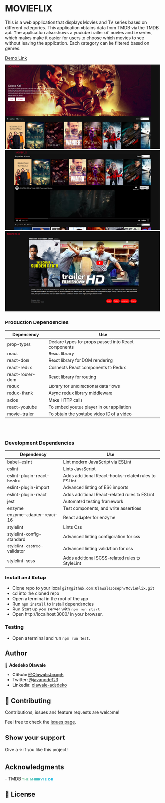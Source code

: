 # MOVIEFLIX
This is a web application that displays Movies and TV series based on different categories. This application obtains data from TMDB via the TMDB api. The application also shows a youtube trailer of movies and tv series, which makes make it easier for users to choose which  movies to see without leaving the application. Each category can be filtered based on genres.

[Demo Link](https://5fdbdff67c8eee3c8ecd1d8e--vibrant-volhard-1d311e.netlify.app/
)

<img src="img_2.png">
<img src="img_3.png">
<img src="img_1.png">


### Production Dependencies

| **Dependency**   | **Use**                                              |
| ---------------- | ---------------------------------------------------- |
| prop-types       | Declare types for props passed into React components |
| react            | React library                                        |
| react-dom        | React library for DOM rendering                      |
| react-redux      | Connects React components to Redux                   |
| react-router-dom | React library for routing                            |
| redux            | Library for unidirectional data flows                |
| redux-thunk      | Async redux library middleware                               |
| axios            | Make HTTP calls                                      |
| react-youtube    | To embed youtue player in our appliation             |
| movie-trailer    | To obtain the youtube video ID of a video            |

<br />
<br />

### Development Dependencies

| **Dependency**                  | **Use**                                                          |
| ------------------------------- | ---------------------------------------------------------------- |
| babel-eslint                    | Lint modern JavaScript via ESLint                                |
| eslint                          | Lints JavaScript                                                 |
| eslint-plugin-react-hooks       | Adds additional React-hooks-related rules to ESLint              |
| eslint-plugin-import            | Advanced linting of ES6 imports                                  |
| eslint-plugin-react             | Adds additional React-related rules to ESLint                    |
| jest                            | Automated testing framework                                      |
| enzyme                          | Test components, and write assertions                            |
| enzyme-adapter-react-16         | React adapter for enzyme                                         |
| stylelint                       | Lints Css                                                        |
| stylelint-config-standard       | Advanced linting configoration for css                           |
| stylelint-csstree-validator     | Advanced linting validation for css                              |
| stylelint-scss                  | Adds additional SCSS-related rules to StyleLint                  |




### Install and Setup

- Clone repo to your local `git@github.com:OlawaleJoseph/MovieFlix.git`
- cd into the cloned repo
- Open a terminal in the root of the app
- Run `npm install` to install dependencies
- Run Start up you server with `npm run start`
- Open http://localhost:3000/ in your browser.

### Testing
- Open a terminal and run `npm run test`.

## Author

👤 **Adedeko Olawale**

- Github: [@OlawaleJoseph](https://github.com/OlawaleJoseph)
- Twitter: [@javanode123](https://twitter.com/javanode123)
- Linkedin: [olawale-adedeko](http://www.linkedin.com/in/olawale-adedeko)

## 🤝 Contributing

Contributions, issues and feature requests are welcome!

Feel free to check the [issues page](https://github.com/OlawaleJoseph/MovieFlix/issues).

## Show your support

Give a ⭐️ if you like this project!

## Acknowledgments
<p>
- TMDB <img src="tmdb.svg" width="100px">
</p>

## 📝 License